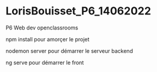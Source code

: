 # LorisBouisset_P6_14062022
P6 Web dev openclassrooms


npm install pour amorçer le projet

nodemon server pour démarrer le serveur backend 


ng serve pour démarrer le front 
